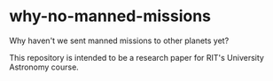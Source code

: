 # why-no-manned-missions
Why haven't we sent manned missions to other planets yet?

This repository is intended to be a research paper for RIT's University Astronomy course.
